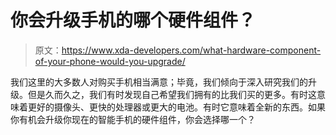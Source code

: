 # 你会升级手机的哪个硬件组件？

> 原文：<https://www.xda-developers.com/what-hardware-component-of-your-phone-would-you-upgrade/>

我们这里的大多数人对购买手机相当满意；毕竟，我们倾向于深入研究我们的升级。但是久而久之，我们有时发现自己希望我们拥有的比我们买的更多。有时这意味着更好的摄像头、更快的处理器或更大的电池。有时它意味着全新的东西。如果你有机会升级你现在的智能手机的硬件组件，你会选择哪一个？